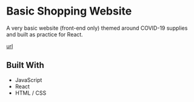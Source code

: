 # Basic Shopping Website

A very basic website (front-end only) themed around COVID-19 supplies and built as practice for React. 

[url](https://kevinzhou22.github.io/shopping-cart/)

## Built With

* JavaScript
* React
* HTML / CSS

